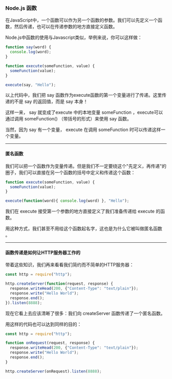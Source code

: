 ### Node.js 函数
在JavaScript中，一个函数可以作为另一个函数的参数。我们可以先定义一个函数，然后传递，也可以在传递参数的地方直接定义函数。

Node.js中函数的使用与Javascript类似，举例来说，你可以这样做：
```js
function say(word) {
  console.log(word);
}

function execute(someFunction, value) {
  someFunction(value);
}

execute(say, "Hello");
```
以上代码中，我们把 say 函数作为execute函数的第一个变量进行了传递。这里传递的不是 say 的返回值，而是 say 本身！

这样一来， say 就变成了execute 中的本地变量 someFunction ，execute可以通过调用 someFunction() （带括号的形式）来使用 say 函数。

当然，因为 say 有一个变量， execute 在调用 someFunction 时可以传递这样一个变量。

---
#### 匿名函数
我们可以把一个函数作为变量传递。但是我们不一定要绕这个"先定义，再传递"的圈子，我们可以直接在另一个函数的括号中定义和传递这个函数：
```js
function execute(someFunction, value) {
  someFunction(value);
}

execute(function(word){ console.log(word) }, "Hello");
```
我们在 execute 接受第一个参数的地方直接定义了我们准备传递给 execute 的函数。

用这种方式，我们甚至不用给这个函数起名字，这也是为什么它被叫做匿名函数 。

---
#### 函数传递是如何让HTTP服务器工作的
带着这些知识，我们再来看看我们简约而不简单的HTTP服务器：
```js
const http = require("http");

http.createServer(function(request, response) {
  response.writeHead(200, {"Content-Type": "text/plain"});
  response.write("Hello World");
  response.end();
}).listen(8888);
```
现在它看上去应该清晰了很多：我们向 createServer 函数传递了一个匿名函数。

用这样的代码也可以达到同样的目的：
```js
const http = require("http");

function onRequest(request, response) {
  response.writeHead(200, {"Content-Type": "text/plain"});
  response.write("Hello World");
  response.end();
}

http.createServer(onRequest).listen(8888);
```